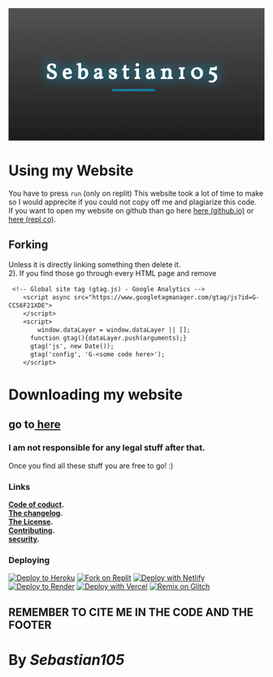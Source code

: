 [![Sebastian105](Sebastian105.png)](./index.html)

# Using my Website
  You have to press `run` (only on replit) This website took a lot of time to make so I would apprecite if you could not copy off me and plagiarize this code.  <br> If you want to open my website on github than go here [here (github.io)](https://sebastian-105.github.io) or [here (repl.co)](https://sebastian105.repl.co).
## Forking

Unless it is directly linking something then delete it. <br>
2). If you find those go through every HTML page and remove
```
 <!-- Global site tag (gtag.js) - Google Analytics -->
	<script async src="https://www.googletagmanager.com/gtag/js?id=G-CCS6F21XDE">
	</script>
	<script>
		window.dataLayer = window.dataLayer || [];
      function gtag(){dataLayer.push(arguments);}
      gtag('js', new Date());
      gtag('config', 'G-<some code here>');
	</script>
```
# Downloading my website
## go to<a href="105/tutorial/code"> here</a>
### I am not responsible for any legal stuff after that.
Once you find all these stuff you are free to go! :)
### **Links**
**[Code of coduct](CODE_OF_CONDUCT.md).** <br>
**[The changelog](CHANGELOG.md).** <br>
**[The License](LICENSE).**<br>
**[Contributing](CONTRIBUTING.md).** <br>
**[security](SECURITY.md).**<br>
### **Deploying**
[![Deploy to Heroku](https://binbashbanana.github.io/deploy-buttons/buttons/remade/heroku.svg)](https://heroku.com/deploy/?template=https://github.com/Sebastian-105/Sebastian-105.github.io)
[![Fork on Replit](https://binbashbanana.github.io/deploy-buttons/buttons/remade/replit.svg)](https://replit.com/@Sebastian105/Sebastian105)
[![Deploy with Netlify](https://binbashbanana.github.io/deploy-buttons/buttons/remade/netlify.svg)](https://app.netlify.com/start/deploy?repository=https://github.com/Sebastian-105/Sebastian-105.github.io)
[![Deploy to Render](https://binbashbanana.github.io/deploy-buttons/buttons/remade/render.svg)](https://render.com/deploy?repo=https://github.com/Sebastian-105/Sebastian-105.github.io)
[![Deploy with Vercel](https://binbashbanana.github.io/deploy-buttons/buttons/remade/vercel.svg)](https://vercel.com/new/clone?repository-url=https%3A%2F%2Fgithub.com%2FSebastian-105%2FSebastian-105.github.io) 
[![Remix on Glitch](https://binbashbanana.github.io/deploy-buttons/buttons/remade/glitch.svg)](https://glitch.com/edit/#!/import/github/Sebastian-105/Sebastian-105.github.io)


## REMEMBER TO CITE ME IN THE CODE AND THE FOOTER

# By ***Sebastian105***
